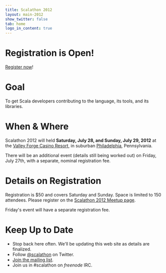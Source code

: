 ```yaml
---
title: Scalathon 2012
layout: main-2012
show_twitter: false
tab: home
logo_in_content: true
---
```


# Registration is Open!

[Register now][meetup-page]!

# Goal

To get Scala developers contributing to the language, its tools, and its
libraries.

# When & Where

Scalathon 2012 will held **Saturday, July 28, and Sunday, July 29, 2012** at
the [Valley Forge Casino Resort][], in suburban [Philadelphia][], Pennsylvania.

There will be an additional event (details still being worked out) on Friday,
July 27th, with a separate, nominal registration fee.

# Details on Registration

Registration is $50 and covers Saturday and Sunday. Space is limited to 150
attendees. Please register on the [Scalathon 2012 Meetup page][meetup-page].

Friday's event will have a separate registration fee.

# Keep Up to Date

* Stop back here often. We'll be updating this web site as details are
  finalized.
* Follow [@scalathon](http://twitter.com/#!/scalathon) on Twitter.
* [Join the mailing list](http://groups.google.com/group/scalathon).
* Join us in #scalathon on *freenode* IRC.

[Valley Forge Casino Resort]: https://www.vfcasino.com/
[Philadelphia]: http://en.wikipedia.org/wiki/Philadelphia
[meetup-page]: http://www.meetup.com/scala-phase/events/62752272/
